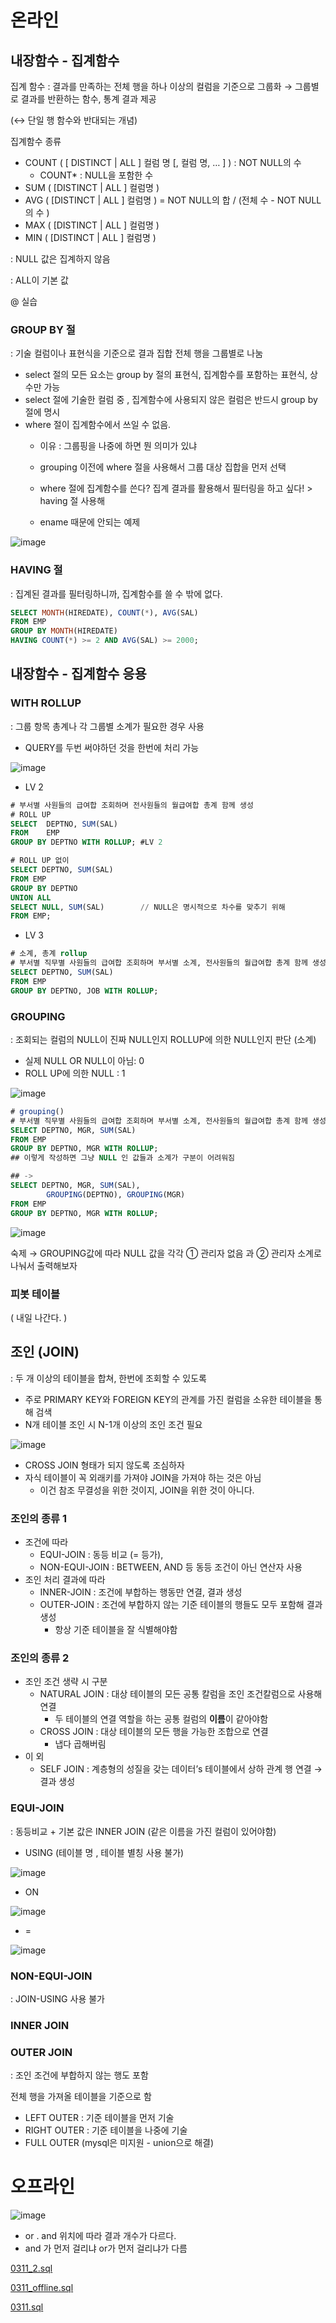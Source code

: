 # 온라인

## 내장함수 - 집계함수

집계 함수 : 결과를 만족하는 전체 행을 하나 이상의 컬럼을 기준으로 그룹화 → 그룹별로 결과를 반환하는 함수, 통계 결과 제공

(↔ 단일 행 함수와 반대되는 개념)

집계함수 종류

- COUNT ( [ DISTINCT | ALL ] 컬럼 명 [, 컬럼 명, … ] ) : NOT NULL의 수
    - COUNT* : NULL을 포함한 수
- SUM ( [DISTINCT | ALL ] 컬럼명 )
- AVG ( [DISTINCT | ALL ] 컬럼명 ) = NOT NULL의 합 / (전체 수 - NOT NULL의 수 )
- MAX ( [DISTINCT | ALL ] 컬럼명 )
- MIN ( [DISTINCT | ALL ] 컬럼명 )

: NULL 값은 집계하지 않음 

: ALL이 기본 값

@ 실습

### GROUP BY 절

: 기술 컬럼이나 표현식을 기준으로 결과 집합 전체 행을 그룹별로 나눔

- select 절의 모든 요소는 group by 절의 표현식, 집계함수를 포함하는 표현식, 상수만 가능
- select 절에 기술한 컬럼 중 , 집계함수에 사용되지 않은 컬럼은 반드시 group by절에 명시
- where 절이 집계함수에서 쓰일 수 없음.
    - 이유 : 그룹핑을 나중에 하면 뭔 의미가 있냐
    - grouping 이전에 where 절을 사용해서 그룹 대상 집합을 먼저 선택
    - where 절에 집계함수를 쓴다? 집계 결과를 활용해서 필터링을 하고 싶다! > having 절 사용해
    
    - ename 때문에 안되는 예제
    
![image](https://github.com/user-attachments/assets/f2f3342f-641f-4691-aa84-7f1ed6a1698f)
    

### HAVING 절

: 집계된 결과를 필터링하니까, 집계함수를 쓸 수 밖에 없다.

```sql
SELECT MONTH(HIREDATE), COUNT(*), AVG(SAL)
FROM EMP
GROUP BY MONTH(HIREDATE)
HAVING COUNT(*) >= 2 AND AVG(SAL) >= 2000;
```

## 내장함수 - 집계함수 응용

### WITH ROLLUP

: 그룹 항목 총계나 각 그룹별 소계가 필요한 경우 사용

- QUERY를 두번 써야하던 것을 한번에 처리 가능

![image](https://github.com/user-attachments/assets/652475d8-4fca-4efa-a14b-3028ebde17de)

- LV 2

```sql
# 부서별 사원들의 급여합 조회하며 전사원들의 월급여합 총계 함께 생성
# ROLL UP
SELECT 	DEPTNO, SUM(SAL)
FROM 	EMP
GROUP BY DEPTNO WITH ROLLUP; #LV 2

# ROLL UP 없이
SELECT DEPTNO, SUM(SAL)
FROM EMP
GROUP BY DEPTNO
UNION ALL
SELECT NULL, SUM(SAL)        // NULL은 명시적으로 차수를 맞추기 위해
FROM EMP;
```

- LV 3

```sql
# 소계, 총계 rollup
# 부서별 직무별 사원들의 급여합 조회하며 부서별 소계, 전사원들의 월급여합 총계 함께 생성
SELECT DEPTNO, SUM(SAL)
FROM EMP
GROUP BY DEPTNO, JOB WITH ROLLUP;
```

### GROUPING

: 조회되는 컬럼의 NULL이 진짜 NULL인지 ROLLUP에 의한 NULL인지 판단 (소계)

- 실제 NULL OR NULL이 아님: 0
- ROLL UP에 의한 NULL : 1

![image](https://github.com/user-attachments/assets/2ce6ac8d-aba3-4db0-8889-932fa0a3a94c)

```sql
# grouping()
# 부서별 직무별 사원들의 급여합 조회하며 부서별 소계, 전사원들의 월급여합 총계 함께 생성
SELECT DEPTNO, MGR, SUM(SAL)
FROM EMP
GROUP BY DEPTNO, MGR WITH ROLLUP;
## 이렇게 작성하면 그냥 NULL 인 값들과 소계가 구분이 어려워짐

## -> 
SELECT DEPTNO, MGR, SUM(SAL),
		GROUPING(DEPTNO), GROUPING(MGR)
FROM EMP
GROUP BY DEPTNO, MGR WITH ROLLUP;
```

![image](https://github.com/user-attachments/assets/a3d1842c-a405-41ca-a5ef-9ff7c3bbcbdf)

숙제 →  GROUPING값에 따라 NULL 값을 각각 ① 관리자 없음 과 ② 관리자 소계로 나눠서 출력해보자 

### 피봇 테이블

 ( 내일 나간다. )

## 조인 (JOIN)

 :  두 개 이상의 테이블을 합쳐, 한번에 조회할 수 있도록

- 주로 PRIMARY KEY와  FOREIGN KEY의 관계를 가진 컬럼을 소유한 테이블을 통해 검색
- N개 테이블 조인 시 N-1개 이상의 조인 조건 필요

![image](https://github.com/user-attachments/assets/9d570c52-24be-4549-a87b-935ef557bb69)

- CROSS JOIN 형태가 되지 않도록 조심하자
- 자식 테이블이 꼭 외래키를 가져야 JOIN을 가져야 하는 것은 아님
    - 이건 참조 무결성을 위한 것이지, JOIN을 위한 것이 아니다.

### 조인의 종류 1

- 조건에 따라
    - EQUI-JOIN : 동등 비교 (= 등가),
    - NON-EQUI-JOIN : BETWEEN, AND 등 동등 조건이 아닌 연산자 사용
- 조인 처리 결과에 따라
    - INNER-JOIN : 조건에 부합하는 행동만 연결, 결과 생성
    - OUTER-JOIN : 조건에 부합하지 않는 기준 테이블의 행들도 모두 포함해 결과 생성
        - 항상 기준 테이블을 잘 식별해야함

### 조인의 종류 2

- 조인 조건 생략 시 구분
    - NATURAL JOIN : 대상 테이블의 모든 공통 칼럼을 조인 조건칼럼으로 사용해 연결
        - 두 테이블의 연결 역할을 하는 공통 컬럼의 **이름**이 같아야함
    - CROSS JOIN : 대상 테이블의 모든 행을 가능한 조합으로 연결
        - 냅다 곱해버림
- 이 외
    - SELF JOIN : 계층형의 성질을 갖는 데이터’s 테이블에서 상하 관계 행 연결 → 결과 생성

### EQUI-JOIN

: 동등비교 + 기본 값은 INNER JOIN (같은 이름을 가진 컬럼이 있어야함)

- USING (테이블 명 , 테이블 별칭 사용 불가)

![image](https://github.com/user-attachments/assets/bb8a531d-418e-47d4-87e7-d399819955ce)

- ON

![image](https://github.com/user-attachments/assets/9e8d5135-8744-412f-81ec-cd937bcee919)

- =

![image](https://github.com/user-attachments/assets/e94042ee-bff7-48d5-9f9d-fce2d65c2070)

### NON-EQUI-JOIN

: JOIN-USING 사용 불가

### INNER JOIN

### OUTER JOIN

: 조인 조건에 부합하지 않는 행도 포함

전체 행을 가져올 테이블을 기준으로 함

- LEFT OUTER   : 기준 테이블을 먼저 기술
- RIGHT OUTER : 기준 테이블을 나중에 기술
- FULL OUTER (mysql은 미지원 - union으로 해결)

# 오프라인

![image](https://github.com/user-attachments/assets/dfb9cef3-2352-4447-9727-3b78a5eefead)

- or . and 위치에 따라 결과 개수가 다르다.
- and 가 먼저 걸리냐 or가 먼저 걸리냐가 다름

[0311_2.sql](attachment:9f5d7edb-86b7-466d-bf86-31d806b64129:0311_2.sql)

[0311_offline.sql](attachment:8e555d67-2e1a-4604-9a4d-e29743e311d8:0311_offline.sql)

[0311.sql](attachment:83cb870c-9818-47fd-9041-a30e58452d99:0311.sql)
